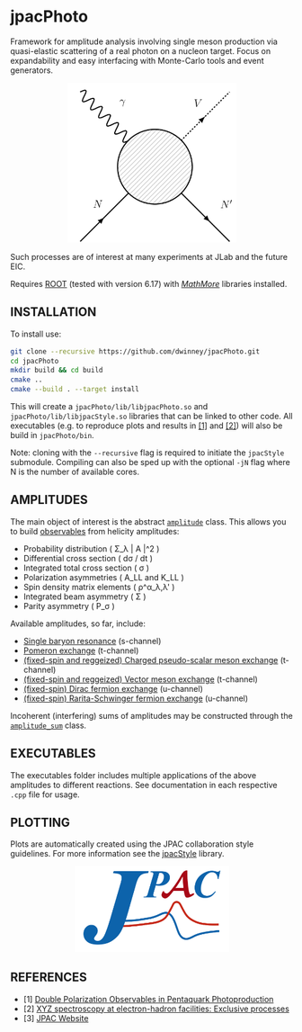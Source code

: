 #   jpacPhoto
Framework for amplitude analysis involving single meson production via quasi-elastic scattering of a real photon on a nucleon target. Focus on expandability and easy interfacing with Monte-Carlo tools and event generators.

<p align="center">
  <img width="300" src="./doc/FeynmanDiagram.png">
</p>

Such processes are of interest at many experiments at JLab and the future EIC.

Requires [ROOT](https://root.cern.ch/) (tested with version 6.17) with [*MathMore*](https://root.cern.ch/mathmore-library) libraries installed.

##  INSTALLATION
To install use:
```bash
git clone --recursive https://github.com/dwinney/jpacPhoto.git 
cd jpacPhoto
mkdir build && cd build
cmake ..
cmake --build . --target install
```
This will create a `jpacPhoto/lib/libjpacPhoto.so` and `jpacPhoto/lib/libjpacStyle.so` libraries that can be linked to other code. All executables (e.g. to reproduce plots and results in [[1]](https://arxiv.org/abs/1907.09393) and [[2]](https://arxiv.org/abs/2008.01001)) will also be build in `jpacPhoto/bin`.

Note: cloning with the `--recursive` flag is required to initiate the `jpacStyle` submodule. Compiling can also be sped up with the optional `-jN` flag where N is the number of available cores.

##  AMPLITUDES
The main object of interest is the abstract [`amplitude`](./include/amplitudes/amplitude.hpp) class. This allows you to build [observables](./src/amplitudes/observables.cpp) from helicity amplitudes:

* Probability distribution ( Σ_λ | A |^2 )
* Differential cross section ( dσ / dt )
* Integrated total cross section ( σ )
* Polarization asymmetries ( A_LL and K_LL )
* Spin density matrix elements ( ρ^α_λ,λ' )
* Integrated beam asymmetry ( Σ )
* Parity asymmetry ( P_σ )

Available amplitudes, so far, include:

* [Single baryon resonance](./include/amplitudes/baryon_resonance.hpp) (s-channel)
* [Pomeron exchange](./include/amplitudes/pomeron_exchange.hpp) (t-channel)
* [(fixed-spin and reggeized) Charged pseudo-scalar meson exchange](./include/amplitudes/vector_exchange.hpp) (t-channel)
* [(fixed-spin and reggeized) Vector meson exchange](./include/amplitudes/vector_exchange.hpp) (t-channel)
* [(fixed-spin) Dirac fermion exchange](./include/amplitudes/dirac_exchange.hpp) (u-channel)
* [(fixed-spin) Rarita-Schwinger fermion exchange](./include/amplitudes/rarita_exchange.hpp) (u-channel)

Incoherent (interfering) sums of amplitudes may be constructed through the [`amplitude_sum`](./include/amplitudes/amplitude_sum.hpp) class.

##  EXECUTABLES
The executables folder includes multiple applications of the above amplitudes to different reactions. See documentation in each respective `.cpp` file for usage.

##  PLOTTING
Plots are automatically created using the JPAC collaboration style guidelines. For more information see the [jpacStyle](https://github.com/dwinney/jpacStyle) library.

<p align="center">
  <img width="275" src="./doc/JPAClogo.png">
</p>

##  REFERENCES
+ [1] [Double Polarization Observables in Pentaquark Photoproduction](https://arxiv.org/abs/1907.09393)
+ [2] [XYZ spectroscopy at electron-hadron facilities: Exclusive processes](https://arxiv.org/abs/2008.01001)
+ [3] [JPAC Website](http://cgl.soic.indiana.edu/jpac/index.php)